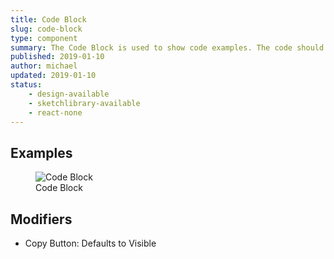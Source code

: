 ```yaml
---
title: Code Block
slug: code-block
type: component
summary: The Code Block is used to show code examples. The code should be able to be copy and pasted.
published: 2019-01-10
author: michael
updated: 2019-01-10
status:
    - design-available
    - sketchlibrary-available
    - react-none
---
```


##  Examples

<figure>
    <img src="/static/images/code-block.png" alt="Code Block">
    <figcaption>Code Block</figcaption>
</figure>

## Modifiers
* Copy Button: Defaults to Visible